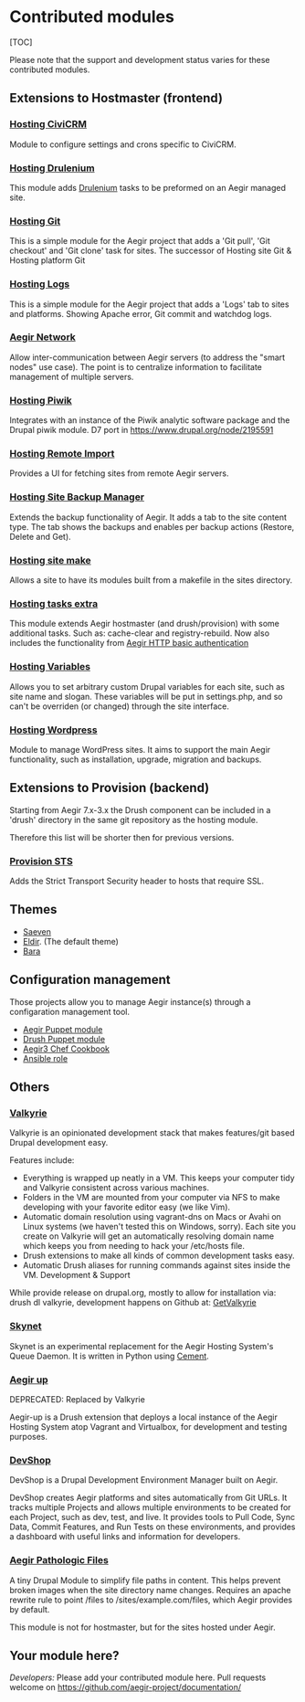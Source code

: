 Contributed modules
===================

[TOC]

Please note that the support and development status varies for these contributed modules.

Extensions to Hostmaster (frontend)
-----------------------------------

### [Hosting CiviCRM](https://www.drupal.org/project/hosting_civicrm)

Module to configure settings and crons specific to CiviCRM.

### [Hosting Drulenium](https://www.drupal.org/project/hosting_drulenium)

This module adds [Drulenium](https://www.drupal.org/project/drulenium) tasks to be preformed on an Aegir managed site.

### [Hosting Git](https://www.drupal.org/project/hosting_git)

This is a simple module for the Aegir project that adds a 'Git pull', 'Git checkout' and 'Git clone' task for sites.
The successor of Hosting site Git & Hosting platform Git

### [Hosting Logs](https://www.drupal.org/project/hosting_logs)

This is a simple module for the Aegir project that adds a 'Logs' tab to sites and platforms. Showing Apache error, Git commit and watchdog logs.

### [Aegir Network](https://www.drupal.org/project/hosting_network)

Allow inter-communication between Aegir servers (to address the "smart nodes" use case). The point is to centralize information to facilitate management of multiple servers.

### [Hosting Piwik](https://www.drupal.org/project/hosting_piwik)

Integrates with an instance of the Piwik analytic software package and the Drupal piwik module.
D7 port in https://www.drupal.org/node/2195591

### [Hosting Remote Import](https://www.drupal.org/project/hosting_remote_import)

Provides a UI for fetching sites from remote Aegir servers.

### [Hosting Site Backup Manager](https://www.drupal.org/project/hosting_site_backup_manager)

Extends the backup functionality of Aegir. It adds a tab to the site content type. The tab shows the backups and enables per backup actions (Restore, Delete and Get).

### [Hosting site make](https://github.com/mglaman/hosting_site_make)

Allows a site to have its modules built from a makefile in the sites directory.

### [Hosting tasks extra](https://www.drupal.org/project/hosting_tasks_extra)

This module extends Aegir hostmaster (and drush/provision) with some additional tasks. Such as: cache-clear and registry-rebuild.
Now also includes the functionality from [Aegir HTTP basic authentication](https://github.com/computerminds/aegir_http_basic)

### [Hosting Variables](https://www.drupal.org/project/hosting_variables)

Allows you to set arbitrary custom Drupal variables for each site, such as site name and slogan.
These variables will be put in settings.php, and so can't be overriden (or changed) through the site interface.

### [Hosting Wordpress](https://www.drupal.org/project/hosting_wordpress)

Module to manage WordPress sites. It aims to support the main Aegir functionality, such as installation, upgrade, migration and backups.


Extensions to Provision (backend)
---------------------------------

Starting from Aegir 7.x-3.x the Drush component can be included in a 'drush' directory in the same git repository as the hosting module.

Therefore this list will be shorter then for previous versions.

### [Provision STS](https://github.com/mlutfy/provision_sts)

Adds the Strict Transport Security header to hosts that require SSL.


Themes
------

*   [Saeven](https://www.drupal.org/project/saeven)
*   [Eldir](https://www.drupal.org/project/eldir). (The default theme)
*   [Bara](https://github.com/MartijnBraam/aegir-bara)

Configuration management
------------------------
Those projects allow you to manage Aegir instance(s) through a configaration management tool.

*   [Aegir Puppet module](https://www.drupal.org/project/puppet-aegir)
*   [Drush Puppet module](https://www.drupal.org/project/puppet-drush)
*   [Aegir3 Chef Cookbook](https://supermarket.chef.io/cookbooks/aegir3)
*   [Ansible role](https://github.com/GetValkyrie/ansible-role-aegir/)


Others
------

### [Valkyrie](https://www.drupal.org/project/valkyrie)

Valkyrie is an opinionated development stack that makes features/git based Drupal development easy.

Features include:
*   Everything is wrapped up neatly in a VM. This keeps your computer tidy and Valkyrie consistent across various machines.
*   Folders in the VM are mounted from your computer via NFS to make developing with your favorite editor easy (we like Vim).
*   Automatic domain resolution using vagrant-dns on Macs or Avahi on Linux systems (we haven't tested this on Windows, sorry). Each site you create on Valkyrie will get an automatically resolving domain name which keeps you from needing to hack your /etc/hosts file.
*   Drush extensions to make all kinds of common development tasks easy.
*   Automatic Drush aliases for running commands against sites inside the VM.
Development & Support

While provide release on drupal.org, mostly to allow for installation via: drush dl valkyrie, development happens on Github at: [GetValkyrie](https://github.com/GetValkyrie/valkyrie)


### [Skynet](https://github.com/PraxisLabs/skynet)

Skynet is an experimental replacement for the Aegir Hosting System's Queue Daemon. It is written in Python using [Cement](http://builtoncement.org).


### [Aegir up](https://www.drupal.org/project/aegir-up)

DEPRECATED: Replaced by Valkyrie

Aegir-up is a Drush extension that deploys a local instance of the Aegir Hosting System atop Vagrant and Virtualbox, for development and testing purposes.

### [DevShop](https://www.drupal.org/project/devshop)

DevShop is a Drupal Development Environment Manager built on Aegir.

DevShop creates Aegir platforms and sites automatically from Git URLs. It tracks multiple Projects and allows multiple environments to be created for each Project, such as dev, test, and live. It provides tools to Pull Code, Sync Data, Commit Features, and Run Tests on these environments, and provides a dashboard with useful links and information for developers.

### [Aegir Pathologic Files](https://github.com/Lab43/aegir-pathologic-files)

A tiny Drupal Module to simplify file paths in content. This helps prevent broken images when the site directory name changes. Requires an apache rewrite rule to point /files to /sites/example.com/files, which Aegir provides by default.

This module is not for hostmaster, but for the sites hosted under Aegir.


Your module here?
-----------------

_Developers:_ Please add your contributed module here. Pull requests welcome on https://github.com/aegir-project/documentation/
